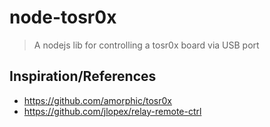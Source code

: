 # node-tosr0x

> A nodejs lib for controlling a tosr0x board via USB port

## Inspiration/References

- <https://github.com/amorphic/tosr0x>
- <https://github.com/jlopex/relay-remote-ctrl>

